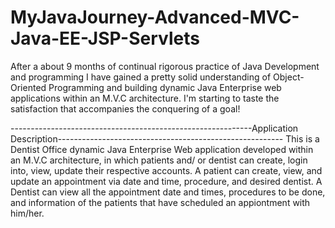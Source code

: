 # MyJavaJourney-Advanced-MVC-Java-EE-JSP-Servlets

After a about 9 months of continual rigorous practice of Java Development and programming I have gained 
a pretty solid understanding of Object-Oriented Programming and building dynamic Java Enterprise web applications 
within an M.V.C architecture.
I'm starting to taste the satisfaction that accompanies the conquering of a goal!

------------------------------------------------------------Application Description--------------------------------------------------------
This is a Dentist Office dynamic Java Enterprise Web application developed within an M.V.C architecture, 
in which patients and/ or dentist can create, login into, view, update their respective accounts. 
A patient can create, view, and update an appointment via date and time, procedure, and desired dentist. 
A Dentist can view all the appointment date and times, procedures to be done, and information of the patients 
that have scheduled an appiontment with him/her.

